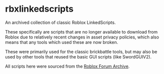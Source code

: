 # rbxlinkedscripts

 An archived collection of classic Roblox LinkedScripts.

 These specifically are scripts that are no longer available to download from Roblox due to relatively recent changes in asset privacy policies, which also means that any tools which used these are now broken.
 
 These were primarily used for the classic brickbattle tools, but may also be used by other tools that reused the basic GUI scripts (like SwordGUIV2).

 All scripts here were sourced from the [Roblox Forum Archive](https://archive.froast.io).
 
